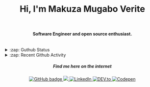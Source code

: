 
<h1 align="center">Hi, I'm Makuza Mugabo Verite </h1> 

<br/>
<h4 align="center">Software Engineer  and open source enthusiast.</h4>
 <br/>


<details>
  <summary>:zap: Guthub Status</summary>
 <p>
  <p align="center"><img width="100%" src="https://github-readme-stats.vercel.app/api?username=makuzaverite&count_private=true&show_icons=true&include_all_commits=true&show_icons=true&theme=tokyonight" /></p>
  </p>
</details>

<details>
  <summary>:zap: Recent Github Activity</summary>

<!--START_SECTION:activity-->
1. 🎉 Merged PR [#8](https://github.com/makuzaverite/bd-reminder-bot/pull/8) in [makuzaverite/bd-reminder-bot](https://github.com/makuzaverite/bd-reminder-bot)
2. 💪 Opened PR [#8](https://github.com/makuzaverite/bd-reminder-bot/pull/8) in [makuzaverite/bd-reminder-bot](https://github.com/makuzaverite/bd-reminder-bot)
3. 🗣 Commented on [#1](https://github.com/KhushrajRathod/Finity/issues/1) in [KhushrajRathod/Finity](https://github.com/KhushrajRathod/Finity)
4. ❌ Closed PR [#7](https://github.com/KhushrajRathod/Finity/pull/7) in [KhushrajRathod/Finity](https://github.com/KhushrajRathod/Finity)
5. 💪 Opened PR [#7](https://github.com/KhushrajRathod/Finity/pull/7) in [KhushrajRathod/Finity](https://github.com/KhushrajRathod/Finity)
<!--END_SECTION:activity-->
</details>



<h5 align="center"><em>Find me here on the internet</em></h5>

<p align="center">
 
  <a href="https://github.com/makuzaverite?tab=followers">
    <img src="https://img.shields.io/github/followers/makuzaverite?label=Followers&logo=GitHub&style=for-the-badge" alt="GitHub badge" />
  </a>
  
   <a href="http://twitter.com/makuza_mugabo_v">
    <img src="https://img.shields.io/twitter/follow/makuza_mugabo_v?label=Twitter&logo=twitter&style=for-the-badge" />
  </a>
 
 <a href="https://www.linkedin.com/in/makuza-mugabo-verite-99369a184/" target="_blank">
  <img src="https://img.shields.io/badge/LinkedIn-%230077B5.svg?&style=for-the-badge&logo=LinkedIn&logoColor=white" alt="LinkedIn">
</a>

<a href="https://dev.to/mugaboverite" target="_blank">
   <img src="https://img.shields.io/badge/DEV-%230A0A0A.svg?&style=for-the-badge&logo=DEV.to&logoColor=white" alt="DEV.to">
</a>


<a href="https://codepen.io/makuza-mugabo-verite" target="_blank">
   <img src="https://img.shields.io/badge/Codepen-%230A0A0A.svg?&style=for-the-badge&logo=Codepen&logoColor=white" alt="Codepen">
</a>

</p>
